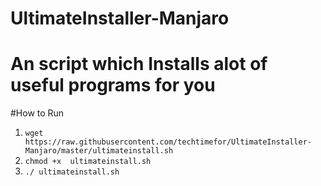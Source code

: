 # UltimateInstaller-Manjaro

# An script which Installs alot of useful programs for you

#How to Run

1. `wget https://raw.githubusercontent.com/techtimefor/UltimateInstaller-Manjaro/master/ultimateinstall.sh`
2. `chmod +x  ultimateinstall.sh`
3. `./ ultimateinstall.sh
`
